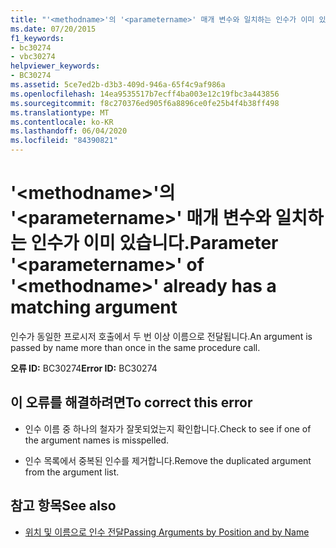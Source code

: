 ```yaml
---
title: "'<methodname>'의 '<parametername>' 매개 변수와 일치하는 인수가 이미 있습니다."
ms.date: 07/20/2015
f1_keywords:
- bc30274
- vbc30274
helpviewer_keywords:
- BC30274
ms.assetid: 5ce7ed2b-d3b3-409d-946a-65f4c9af986a
ms.openlocfilehash: 14ea9535517b7ecff4ba003e12c19fbc3a443856
ms.sourcegitcommit: f8c270376ed905f6a8896ce0fe25b4f4b38ff498
ms.translationtype: MT
ms.contentlocale: ko-KR
ms.lasthandoff: 06/04/2020
ms.locfileid: "84390821"
---
```

# <a name="parameter-parametername-of-methodname-already-has-a-matching-argument"></a><span data-ttu-id="c154c-102">'\<methodname>'의 '\<parametername>' 매개 변수와 일치하는 인수가 이미 있습니다.</span><span class="sxs-lookup"><span data-stu-id="c154c-102">Parameter '\<parametername>' of '\<methodname>' already has a matching argument</span></span>
<span data-ttu-id="c154c-103">인수가 동일한 프로시저 호출에서 두 번 이상 이름으로 전달됩니다.</span><span class="sxs-lookup"><span data-stu-id="c154c-103">An argument is passed by name more than once in the same procedure call.</span></span>  
  
 <span data-ttu-id="c154c-104">**오류 ID:** BC30274</span><span class="sxs-lookup"><span data-stu-id="c154c-104">**Error ID:** BC30274</span></span>  
  
## <a name="to-correct-this-error"></a><span data-ttu-id="c154c-105">이 오류를 해결하려면</span><span class="sxs-lookup"><span data-stu-id="c154c-105">To correct this error</span></span>  
  
- <span data-ttu-id="c154c-106">인수 이름 중 하나의 철자가 잘못되었는지 확인합니다.</span><span class="sxs-lookup"><span data-stu-id="c154c-106">Check to see if one of the argument names is misspelled.</span></span>  
  
- <span data-ttu-id="c154c-107">인수 목록에서 중복된 인수를 제거합니다.</span><span class="sxs-lookup"><span data-stu-id="c154c-107">Remove the duplicated argument from the argument list.</span></span>  
  
## <a name="see-also"></a><span data-ttu-id="c154c-108">참고 항목</span><span class="sxs-lookup"><span data-stu-id="c154c-108">See also</span></span>

- [<span data-ttu-id="c154c-109">위치 및 이름으로 인수 전달</span><span class="sxs-lookup"><span data-stu-id="c154c-109">Passing Arguments by Position and by Name</span></span>](../programming-guide/language-features/procedures/passing-arguments-by-position-and-by-name.md)
